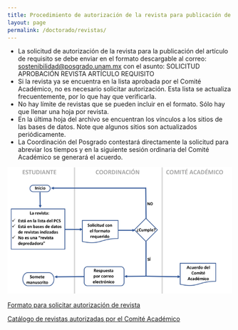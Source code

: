 ```yaml
---
title: Procedimiento de autorización de la revista para publicación de artículo de requisito
layout: page
permalink: /doctorado/revistas/
---
```


 - La solicitud de autorización de la revista  para la publicación del artículo de requisito se debe enviar en el formato descargable al correo: sostenibilidad@posgrado.unam.mx con el asunto: SOLICITUD APROBACIÓN REVISTA ARTÍCULO REQUISITO
 - Si la revista ya se encuentra en la lista aprobada por el Comité Académico, no es necesario solicitar autorización. Esta lista se actualiza frecuentemente, por lo que hay que verificarla.
 - No hay límite de revistas que se pueden incluir en el formato. Sólo hay que llenar una hoja por revista. 
 - En la última hoja del archivo se encuentran los vínculos a los sitios de las bases de datos. Note que algunos sitios son actualizados periódicamente. 
 - La Coordinación del Posgrado contestará directamente la solicitud para abreviar los tiempos y en la siguiente sesión ordinaria del Comité Académico se generará el acuerdo. 


![Diagrama de flujo para la solicitud de revista](procedimiento_solicitud_revista.png)

[Formato para solicitar autorización de revista](/assets/formatos/doctorado/formato_solicitud_revista.xlsx)

[Catálogo de revistas autorizadas por el Comité Académico](/doctorado/catalogo_revistas)
